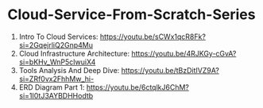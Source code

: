 # Cloud-Service-From-Scratch-Series

1. Intro To Cloud Services: https://youtu.be/sCWx1qcR8Fk?si=2GqejrliQ2Gnp4Mu
2. Cloud Infrastructure Architecture: https://youtu.be/4RJKGy-cGvA?si=bKHv_WnP5cIwuiX4
3. Tools Analysis And Deep Dive: https://youtu.be/tBzDitIVZ9A?si=ZRf0vx2FhhMw_hi-
4. ERD Diagram Part 1: https://youtu.be/6ctqlkJ6ChM?si=1I0tJ3AYBDHHodtb
